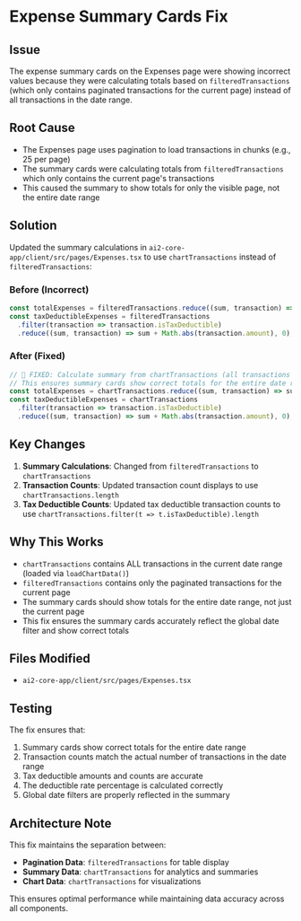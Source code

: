 # Expense Summary Cards Fix

## Issue
The expense summary cards on the Expenses page were showing incorrect values because they were calculating totals based on `filteredTransactions` (which only contains paginated transactions for the current page) instead of all transactions in the date range.

## Root Cause
- The Expenses page uses pagination to load transactions in chunks (e.g., 25 per page)
- The summary cards were calculating totals from `filteredTransactions` which only contains the current page's transactions
- This caused the summary to show totals for only the visible page, not the entire date range

## Solution
Updated the summary calculations in `ai2-core-app/client/src/pages/Expenses.tsx` to use `chartTransactions` instead of `filteredTransactions`:

### Before (Incorrect)
```typescript
const totalExpenses = filteredTransactions.reduce((sum, transaction) => sum + Math.abs(transaction.amount), 0);
const taxDeductibleExpenses = filteredTransactions
  .filter(transaction => transaction.isTaxDeductible)
  .reduce((sum, transaction) => sum + Math.abs(transaction.amount), 0);
```

### After (Fixed)
```typescript
// 🎯 FIXED: Calculate summary from chartTransactions (all transactions in date range) not filteredTransactions (paginated)
// This ensures summary cards show correct totals for the entire date range, not just current page
const totalExpenses = chartTransactions.reduce((sum, transaction) => sum + Math.abs(transaction.amount), 0);
const taxDeductibleExpenses = chartTransactions
  .filter(transaction => transaction.isTaxDeductible)
  .reduce((sum, transaction) => sum + Math.abs(transaction.amount), 0);
```

## Key Changes
1. **Summary Calculations**: Changed from `filteredTransactions` to `chartTransactions`
2. **Transaction Counts**: Updated transaction count displays to use `chartTransactions.length`
3. **Tax Deductible Counts**: Updated tax deductible transaction counts to use `chartTransactions.filter(t => t.isTaxDeductible).length`

## Why This Works
- `chartTransactions` contains ALL transactions in the current date range (loaded via `loadChartData()`)
- `filteredTransactions` contains only the paginated transactions for the current page
- The summary cards should show totals for the entire date range, not just the current page
- This fix ensures the summary cards accurately reflect the global date filter and show correct totals

## Files Modified
- `ai2-core-app/client/src/pages/Expenses.tsx`

## Testing
The fix ensures that:
1. Summary cards show correct totals for the entire date range
2. Transaction counts match the actual number of transactions in the date range
3. Tax deductible amounts and counts are accurate
4. The deductible rate percentage is calculated correctly
5. Global date filters are properly reflected in the summary

## Architecture Note
This fix maintains the separation between:
- **Pagination Data**: `filteredTransactions` for table display
- **Summary Data**: `chartTransactions` for analytics and summaries
- **Chart Data**: `chartTransactions` for visualizations

This ensures optimal performance while maintaining data accuracy across all components. 
